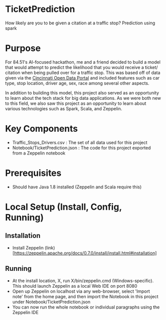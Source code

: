 # TicketPrediction
How likely are you to be given a citation at a traffic stop? Prediction using spark

# Purpose
For 84.51's AI-focused hackathon, me and a friend decided to build a model that would attempt to predict the likelihood that you would receive a ticket/ citation when being pulled over for a traffic stop. This was based off of data given via the [Cincinnati Open Data Portal](https://data.cincinnati-oh.gov/Safer-Streets/Traffic-Stops-drivers/hibq-hbnj) and included features such as car type, stop location, driver age, sex, race among several other aspects.

In addition to building this model, this project also served as an opportunity to learn about the tech stack for big data applications. As we were both new to this field, we also saw this project as an opportunity to learn about various technologies such as Spark, Scala, and Zeppelin.

# Key Components
* Traffic_Stops_Drivers.csv : The set of all data used for this project
* Notebook/TicketPrediction.json : The code for this project exported from a Zeppelin notebook

# Prerequisites
* Should have Java 1.8 installed (Zeppelin and Scala require this)

# Local Setup (Install, Config, Running)
## Installation
* Install Zeppelin (link)[https://zeppelin.apache.org/docs/0.7.0/install/install.html#installation]

## Running
* At the install location, X, run X/bin/zeppelin.cmd (Windows-specific). This should launch Zeppelin as a local Web IDE on port 8080
* Open up Zeppelin on localhost via any web-browser, select 'Import note' from the home page, and then import the Notebook in this project under Notebook/TicketPrediction.json
* You can now run the whole notebook or individual paragraphs using the Zeppelin IDE

